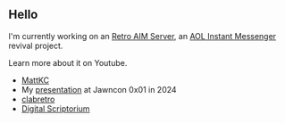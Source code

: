 ## Hello

I'm currently working on an [Retro AIM Server](https://github.com/mk6i/retro-aim-server), an [AOL Instant Messenger](https://en.wikipedia.org/wiki/AIM_(software)) revival project.

Learn more about it on Youtube.

* [MattKC](https://youtu.be/taDOa2zIhlo?si=fItTKIiyRhcONFlG)
* My [presentation](https://youtu.be/QCXVUO2GSn8?si=5sawHLOEEpMLFFKU]) at Jawncon 0x01 in 2024
* [clabretro](https://youtu.be/AEiYyMwW8gY?si=b2NfSLdj-vK0BpTa&t=2309)
* [Digital Scriptorium](https://youtu.be/GwbybRQZufc?si=xxeDyPdqs3WnYiCW)
